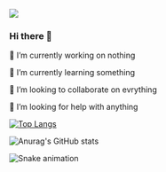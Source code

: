 ![](https://komarev.com/ghpvc/?username=Nahian-Alvy-github-username&style=for-the-badge)


### Hi there 👋


🔭 I’m currently working on nothing 


🌱 I’m currently learning something


👯 I’m looking to collaborate on evrything


🤔 I’m looking for help with anything


[![Top Langs](https://github-readme-stats.vercel.app/api/top-langs/?username=Nahian-Alvy)](https://github.com/anuraghazra/github-readme-stats)



![Anurag's GitHub stats](https://github-readme-stats.vercel.app/api?username=Nahian-Alvy&theme=onedark&show_icons=true)

![Snake animation](https://github.com/thepiyushmalhotra/thepiyushmalhotra/blob/output/github-contribution-grid-snake.svg)
